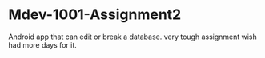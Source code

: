# Mdev-1001-Assignment2
Android app that can edit or break a database. very tough assignment wish had more days for it.
